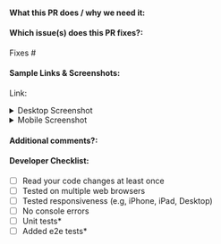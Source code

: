 <!--  Thanks for sending a pull request! -->

#### What this PR does / why we need it:

#### Which issue(s) does this PR fixes?:
<!--
(Optional) Automatically closes linked issue when PR is merged.
Usage: `Fixes #<issue number>`, or `Fixes (paste link of issue)`.
-->
Fixes #

#### Sample Links & Screenshots:
<!--
(Optional) Provide a link to changes made using Netlify Preview deployment.
-->
Link: 
<details>
<summary>Desktop Screenshot</summary>

<!-- Image has to be between break lines -->

</details>
<details>
<summary>Mobile Screenshot</summary>

<!-- Image has to be between break lines -->

</details>

#### Additional comments?:

#### Developer Checklist:
<!--  
Merging into the main branch implies your code is ready for production. 
Before requesting for code review, please ensure that the following tasks 
are completed. Otherwise, keep the PR drafted.
-->

- [ ] Read your code changes at least once
- [ ] Tested on multiple web browsers
- [ ] Tested responsiveness (e.g, iPhone, iPad, Desktop)
- [ ] No console errors
- [ ] Unit tests*
- [ ] Added e2e tests*

<!-- 
* If applicable 
-->
